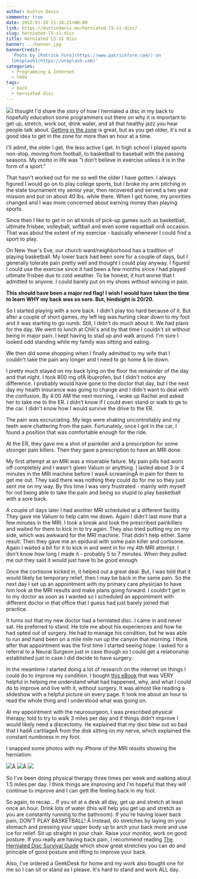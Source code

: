 ```yaml
---
author: Dustin Davis
comments: true
date: 2012-01-26 21:18:21+00:00
link: https://dustindavis.me/herniated-l5-s1-disc/
slug: herniated-l5-s1-disc
title: Herniated L5-S1 Disc
banner: ../banner.jpg
bannerCredit:
  'Photo by [Patrick Fore](https://www.patrickfore.com/) on
  [Unsplash](https://unsplash.com)'
categories:
  - Programming & Internet
  - Yada
tags:
  - back
  - herniated disc
---
```


[![](https://dustindavis.me/wp-content/uploads/2012/01/clip_image003-150x150.jpg)](http://218027m9pbuhbe3ikik1jkew07.hop.clickbank.net/?tid=NERDYDORK)I
thought I'd share the story of how I herniated a disc in my back to hopefully
education some programmers out there on why it is important to get up, stretch,
work out, drink water, and all that healthy jazz you hear people talk about.
[Getting in the zone](https://dustindavis.me/how-sports-improves-programmer-focus.html)
is great, but as you get older, it's not a good idea to get in the zone for more
than an hour at a time.

I'll admit, the older I get, the less active I get. In high school I played
sports non-stop, moving from football, to basketball to baseball with the
passing seasons. My motto in life was "I don't believe in exercise unless it is
in the form of a sport."

That hasn't worked out for me so well the older I have gotten. I always figured
I would go on to play college sports, but I broke my arm pitching in the state
tournament my senior year, then recovered and served a two year mission and put
on about 40 lbs. while there. When I got home, my priorities changed and I was
more concerned about earning money than playing sports.

Since then I like to get in on all kinds of pick-up games such as basketball,
ultimate frisbee, volleyball, softball and even some raquetball onÂ occasion.
That was about the extent of my exercise - basically whenever I could find a
sport to play.

On New Year's Eve, our church ward/neighborhood has a tradition of playing
basketball. My lower back had been sore for a couple of days, but I generally
tolerate pain pretty well and thought I could play anyway. I figured I could use
the exercise since it had been a few months since I had played ultimate frisbee
due to cold weather. To be honest, it hurt worse that I admitted to anyone. I
could barely put on my shoes without wincing in pain.

**This should have been a major red flag! I wish I would have taken the time to
learn WHY my back was so sore. But, hindsight is 20/20.**

So I started playing with a sore back. I didn't play too hard because of it. But
after a couple of short games, my left leg was hurting clear down to my foot and
it was starting to go numb. Still, I didn't do much about it. We had plans for
the day. We went to lunch at Chili's and by that time I couldn't sit without
being in major pain. I kept having to stad up and walk around. I'm sure I looked
odd standing while my family was sitting and eating.

We then did some shopping when I finally admitted to my wife that I couldn't
take the pain any longer and I need to go home & lie down.

I pretty much stayed on my back lying on the floor the remainder of the day and
that night. I took 800 mg ofÂ Ibuprofen, but I didn't notice any difference. I
probably would have gone to the doctor that day, but I the next day my health
insurance was going to change and I didn't want to deal with the confusion. By
4:00 AM the next morning, I woke up Rachel and asked her to take me to the ER. I
didn't know if I could even stand or walk to ge to the car. I didn't know how I
would survive the drive to the ER.

The pain was excruciating. My legs were shaking uncontrollably and my teeth were
chattering from the pain. Fortunately, once I got in the car, I found a position
that was comfortable enough for the ride.

At the ER, they gave me a shot of painkiller and a prescription for some
stronger pain killers. Then they gave a prescription to have an MRI done.

My first attempt at an MRI was a miserable failure. My pain pills had worn off
completely and I wasn't given Valium or anything. I lasted about 3 or 4 minutes
in the MRI machine before I wasÂ screamingÂ in pain for them to get me out. They
said there was nothing they could do for me so they just sent me on my way. By
this time I was very frustrated - mainly with myself for not being able to take
the pain and being so stupid to play basketball with a sore back.

A couple of days later I had another MRI scheduled at a different facility. They
gave me Valium to help calm me down. Again I didn't last more that a few minutes
in the MRI. I took a break and took the prescribed painkillers and waited for
them to kick in to try again. They also tried putting my on my side, which was
awkward for the MRI machine. That didn't help either. Same result. Then they
gave me an epidural with some pain killer and cortisone. Again I waited a bit
for it to kick in and went in for my 4th MRI attempt. I don't know how long I
made it - probably 5 to 7 minutes. When they pulled me out they said it would
just have to be good enough.

Once the cortisone kicked in, it helped out a great deal. But, I was told that
it would likely be temporary relief, then I may be back in the same pain. So the
next day I set up an appointment with my primary care physician to have him look
at the MRI results and make plans going forward. I couldn't get in to my doctor
as soon as I wanted so I scheduled an appointment with different doctor in that
office that I guess had just barely joined that practice.

It turns out that my new doctor had a herniated disc. I came in and never sat.
He preferred to stand. He tole me about his experiences and how he had opted out
of surgery. He had to manage his condition, but he was able to run and hand been
on a mile mile run up the canyon that morning. I think after that appointment
was the first time I started seeing hope. I asked for a referral to a Neural
Surgeon just in case though so I could get a relationship established just in
case I did decide to have surgery.

In the meantime I started doing a lot of research on the internet on things I
could do to improve my condition. I bought
[this eBook](http://218027m9pbuhbe3ikik1jkew07.hop.clickbank.net/?tid=NERDYDORK)
that was VERY helpful in helping me understand what had happened, why, and what
I could do to improve and live with it, without surgery. It was almost like
reading a slideshow with a helpful picture on every page. It took me about an
hour to read the whole thing and I understood what was going on.

At my appointment with the neurosurgeon, I was prescribed physical therapy, told
to try to walk 3 miles per day and if things didn't improve I would likely need
a discectomy. He explained that my disc blew out so bad that I
hadÂ cartilageÂ from the disk sitting on my nerve, which explained the constant
numbness in my foot.

I snapped some photos with my iPhone of the MRI results showing the herniation:

[![](https://dustindavis.me/wp-content/uploads/2012/01/IMG_0402-150x150.jpg)](https://dustindavis.me/wp-content/uploads/2012/01/IMG_0402.jpg)Â [![](https://dustindavis.me/wp-content/uploads/2012/01/IMG_0403-150x150.jpg)](https://dustindavis.me/wp-content/uploads/2012/01/IMG_0403.jpg)Â [![](https://dustindavis.me/wp-content/uploads/2012/01/IMG_0404-150x150.jpg)](https://dustindavis.me/wp-content/uploads/2012/01/IMG_0404.jpg)

So I've been doing physical therapy three times per week and walking about 1.5
miles per day. I think things are improving and I'm hopeful that they will
continue to improve and I can gett the feeling back in my foot.

So again, to recap... If you sit at a desk all day, get up and stretch at least
once an hour. Drink lots of water (this will help you get up and stretch as you
are constantly running to the bathroom). If you're having lower back pain, DON'T
PLAY BASKETBALL! Â Instead, do stretches by laying on your stomach and pressing
your upper body up to arch your back more and use ice for relief. Sit up
straight in your chair. Raise your monitor, work on good posture. If you really
are having back pain, I recommend reading
[The Herniated Disc Survival Guide](http://218027m9pbuhbe3ikik1jkew07.hop.clickbank.net/?tid=NERDYDORK)
which show great stretches you can do and principle of good posture and lifting
to improve your back.

Also, I've ordered a GeekDesk for home and my work also bought one for me so I
can sit or stand as I please. It's hard to stand and work ALL day.
